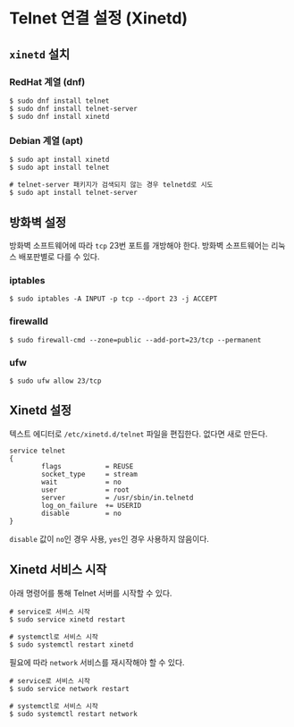 # Telnet 연결 설정 (Xinetd)

## `xinetd` 설치

### RedHat 계열 (dnf)

```shell
$ sudo dnf install telnet
$ sudo dnf install telnet-server
$ sudo dnf install xinetd
```

### Debian 계열 (apt)

```shell
$ sudo apt install xinetd
$ sudo apt install telnet

# telnet-server 패키지가 검색되지 않는 경우 telnetd로 시도
$ sudo apt install telnet-server
```

## 방화벽 설정

방화벽 소프트웨어에 따라 `tcp` 23번 포트를 개방해야 한다. 방화벽 소프트웨어는 리눅스 배포판별로 다를 수 있다.

### iptables

```shell
$ sudo iptables -A INPUT -p tcp --dport 23 -j ACCEPT
```

### firewalld

```shell
$ sudo firewall-cmd --zone=public --add-port=23/tcp --permanent
```

### ufw

```shell
$ sudo ufw allow 23/tcp
```

## Xinetd 설정

텍스트 에디터로 `/etc/xinetd.d/telnet` 파일을 편집한다. 없다면 새로 만든다.

```shell
service telnet
{
        flags           = REUSE
        socket_type     = stream
        wait            = no
        user            = root
        server          = /usr/sbin/in.telnetd
        log_on_failure  += USERID
        disable         = no
}
```

`disable` 값이 `no`인 경우 사용, `yes`인 경우 사용하지 않음이다.

## Xinetd 서비스 시작

아래 명령어를 통해 Telnet 서버를 시작할 수 있다.

```shell
# service로 서비스 시작
$ sudo service xinetd restart

# systemctl로 서비스 시작
$ sudo systemctl restart xinetd
```

필요에 따라 `network` 서비스를 재시작해야 할 수 있다.

```shell
# service로 서비스 시작
$ sudo service network restart

# systemctl로 서비스 시작
$ sudo systemctl restart network
```
